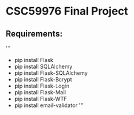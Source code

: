 # CSC59976 Final Project
## Requirements:
'''
- pip install Flask
- pip install SQLAlchemy
- pip install Flask-SQLAlchemy
- pip install Flask-Bcrypt
- pip install Flask-Login
- pip install Flask-Mail
- pip install Flask-WTF
- pip install email-validator
'''